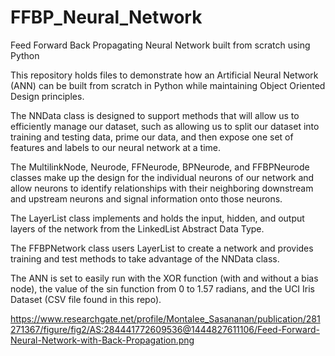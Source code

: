 # FFBP_Neural_Network
Feed Forward Back Propagating Neural Network built from scratch using Python

This repository holds files to demonstrate how an Artificial Neural Network (ANN) can be built from scratch in Python while maintaining Object Oriented Design principles.

The NNData class is designed to support methods that will allow us to efficiently manage our dataset, such as allowing us to split our dataset into training and testing data, prime our data, and then expose one set of features and labels to our neural network at a time. 

The MultilinkNode, Neurode, FFNeurode, BPNeurode, and FFBPNeurode classes make up the design for the individual neurons of our network and allow neurons to identify relationships with their neighboring downstream and upstream neurons and signal information onto those neurons. 

The LayerList class implements and holds the input, hidden, and output layers of the network from the LinkedList Abstract Data Type.

The FFBPNetwork class users LayerList to create a network and provides training and test methods to take advantage of the NNData class.

The ANN is set to easily run with the XOR function (with and without a bias node), the value of the sin function from 0 to 1.57 radians, and the UCI Iris Dataset (CSV file found in this repo).


https://www.researchgate.net/profile/Montalee_Sasananan/publication/281271367/figure/fig2/AS:284441772609536@1444827611106/Feed-Forward-Neural-Network-with-Back-Propagation.png







